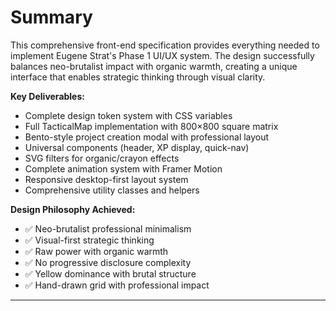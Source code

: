 # Summary

This comprehensive front-end specification provides everything needed to implement Eugene Strat's Phase 1 UI/UX system. The design successfully balances neo-brutalist impact with organic warmth, creating a unique interface that enables strategic thinking through visual clarity.

**Key Deliverables:**
- Complete design token system with CSS variables
- Full TacticalMap implementation with 800×800 square matrix
- Bento-style project creation modal with professional layout
- Universal components (header, XP display, quick-nav)
- SVG filters for organic/crayon effects
- Complete animation system with Framer Motion
- Responsive desktop-first layout system
- Comprehensive utility classes and helpers

**Design Philosophy Achieved:**
- ✅ Neo-brutalist professional minimalism
- ✅ Visual-first strategic thinking
- ✅ Raw power with organic warmth
- ✅ No progressive disclosure complexity
- ✅ Yellow dominance with brutal structure
- ✅ Hand-drawn grid with professional impact

---
